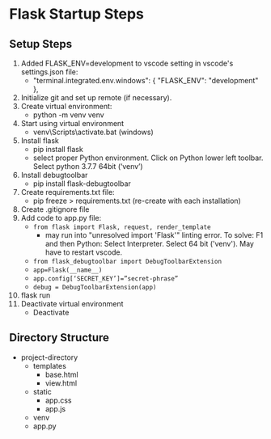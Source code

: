 # Flask Startup Steps

## Setup Steps

1. Added FLASK_ENV=development to vscode setting in vscode's settings.json file:
    - "terminal.integrated.env.windows": {
        "FLASK_ENV": "development"
    },
2. Initialize git and set up remote (if necessary).
3. Create virtual environment:
    - python -m venv venv
4. Start using virtual environment
    - venv\Scripts\activate.bat  (windows)
5. Install flask
    - pip install flask
    - select proper Python environment.  Click on Python lower left toolbar. Select  python 3.7.7 64bit (‘venv’)
6. Install debugtoolbar
    - pip install flask-debugtoolbar
7. Create requirements.txt file:
    - pip freeze > requirements.txt  (re-create with each installation)
8. Create .gitignore file
9. Add code to app.py file:
    - `from flask import Flask, request, render_template`
      - may run into "unresolved import 'Flask'" linting error. To solve: F1 and then Python: Select Interpreter. Select 64 bit ('venv'). May have to restart vscode.
    - `from flask_debugtoolbar import DebugToolbarExtension`
    - `app=Flask(__name__)`
    - `app.config[‘SECRET_KEY’]=”secret-phrase”`
    - `debug = DebugToolbarExtension(app)`
10. flask run
11. Deactivate virtual environment
    - Deactivate

## Directory Structure

- project-directory
  - templates
    - base.html
    - view.html
  - static
    - app.css
    - app.js
  - venv
  - app.py
